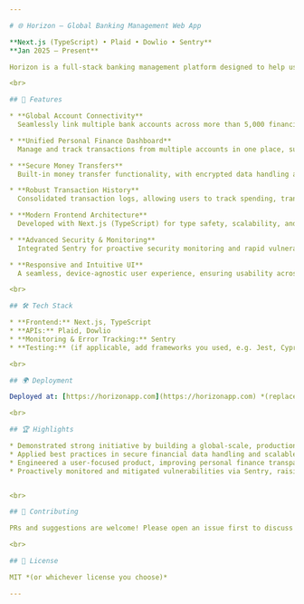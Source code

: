 ```yaml
---

# 🌐 Horizon — Global Banking Management Web App

**Next.js (TypeScript) • Plaid • Dowlio • Sentry**
**Jan 2025 – Present**

Horizon is a full-stack banking management platform designed to help users securely connect, manage, and monitor multiple bank accounts worldwide from a single, intuitive dashboard.

<br>

## 🚀 Features

* **Global Account Connectivity**
  Seamlessly link multiple bank accounts across more than 5,000 financial institutions using Plaid and Dowlio API integrations.

* **Unified Personal Finance Dashboard**
  Manage and track transactions from multiple accounts in one place, supporting up to 10 simultaneous bank accounts.

* **Secure Money Transfers**
  Built-in money transfer functionality, with encrypted data handling and secure transaction pipelines.

* **Robust Transaction History**
  Consolidated transaction logs, allowing users to track spending, transfers, and deposits with detailed reporting.

* **Modern Frontend Architecture**
  Developed with Next.js (TypeScript) for type safety, scalability, and high performance.

* **Advanced Security & Monitoring**
  Integrated Sentry for proactive security monitoring and rapid vulnerability resolution.

* **Responsive and Intuitive UI**
  A seamless, device-agnostic user experience, ensuring usability across all devices.

<br>

## 🛠️ Tech Stack

* **Frontend:** Next.js, TypeScript
* **APIs:** Plaid, Dowlio
* **Monitoring & Error Tracking:** Sentry
* **Testing:** (if applicable, add frameworks you used, e.g. Jest, Cypress)

<br>

## 🌍 Deployment

Deployed at: [https://horizonapp.com](https://horizonapp.com) *(replace with actual link if deployed)*

<br>

## 🏆 Highlights

* Demonstrated strong initiative by building a global-scale, production-grade web app from scratch
* Applied best practices in secure financial data handling and scalable architecture
* Engineered a user-focused product, improving personal finance transparency and accessibility
* Proactively monitored and mitigated vulnerabilities via Sentry, raising trustworthiness for fintech use cases


<br>

## 🤝 Contributing

PRs and suggestions are welcome! Please open an issue first to discuss significant changes.

<br>

## 📄 License

MIT *(or whichever license you choose)*

---
```



